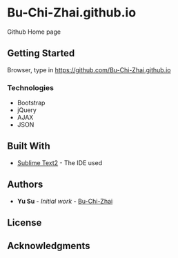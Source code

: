 # Bu-Chi-Zhai.github.io

Github Home page

## Getting Started

Browser, type in https://github.com/Bu-Chi-Zhai.github.io

### Technologies

* Bootstrap 
* jQuery
* AJAX
* JSON



## Built With
* [Sublime Text2](https://www.jetbrains.com/idea/) - The IDE used


## Authors

* **Yu Su** - *Initial work* - [Bu-Chi-Zhai](https://github.com/Bu-Chi-Zhai)


## License


## Acknowledgments
